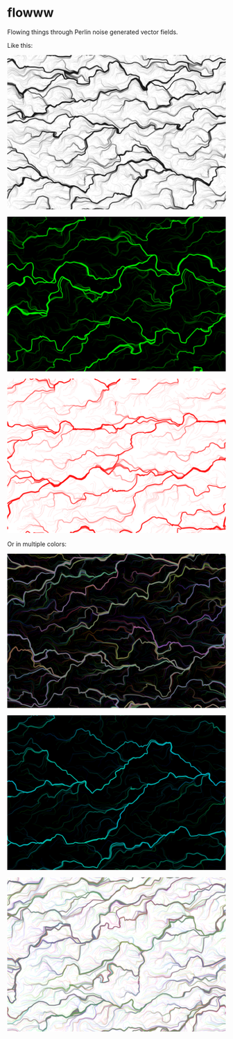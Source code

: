 # flowww
Flowing things through Perlin noise generated vector fields.

Like this:

![white-black](flowww/examples/wit-zwart-1.png)

![black-green](flowww/examples/zwart-groen-1.png)

![white-red](flowww/examples/wit-rood-0.png)

Or in multiple colors:

![rainbow](flowwwMulticolor/examples/0-255-1.png)

![blueish](flowwwMulticolor/examples/85-170-0.png)

![another rainbow](flowwwMulticolor/examples/white-0-255-1.png)
